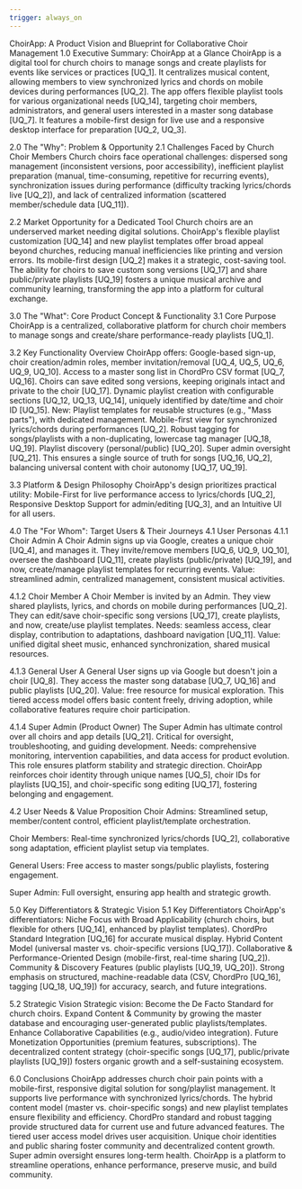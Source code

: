 ```yaml
---
trigger: always_on
---
```


ChoirApp: A Product Vision and Blueprint for Collaborative Choir Management
1.0 Executive Summary: ChoirApp at a Glance
ChoirApp is a digital tool for church choirs to manage songs and create playlists for events like services or practices [UQ_1]. It centralizes musical content, allowing members to view synchronized lyrics and chords on mobile devices during performances [UQ_2]. The app offers flexible playlist tools for various organizational needs [UQ_14], targeting choir members, administrators, and general users interested in a master song database [UQ_7]. It features a mobile-first design for live use and a responsive desktop interface for preparation [UQ_2, UQ_3].

2.0 The "Why": Problem & Opportunity
2.1 Challenges Faced by Church Choir Members
Church choirs face operational challenges: dispersed song management (inconsistent versions, poor accessibility), inefficient playlist preparation (manual, time-consuming, repetitive for recurring events), synchronization issues during performance (difficulty tracking lyrics/chords live [UQ_2]), and lack of centralized information (scattered member/schedule data [UQ_11]).

2.2 Market Opportunity for a Dedicated Tool
Church choirs are an underserved market needing digital solutions. ChoirApp's flexible playlist customization [UQ_14] and new playlist templates offer broad appeal beyond churches, reducing manual inefficiencies like printing and version errors. Its mobile-first design [UQ_2] makes it a strategic, cost-saving tool. The ability for choirs to save custom song versions [UQ_17] and share public/private playlists [UQ_19] fosters a unique musical archive and community learning, transforming the app into a platform for cultural exchange.

3.0 The "What": Core Product Concept & Functionality
3.1 Core Purpose
ChoirApp is a centralized, collaborative platform for church choir members to manage songs and create/share performance-ready playlists [UQ_1].

3.2 Key Functionality Overview
ChoirApp offers: Google-based sign-up, choir creation/admin roles, member invitation/removal [UQ_4, UQ_5, UQ_6, UQ_9, UQ_10]. Access to a master song list in ChordPro CSV format [UQ_7, UQ_16]. Choirs can save edited song versions, keeping originals intact and private to the choir [UQ_17]. Dynamic playlist creation with configurable sections [UQ_12, UQ_13, UQ_14], uniquely identified by date/time and choir ID [UQ_15]. New: Playlist templates for reusable structures (e.g., "Mass parts"), with dedicated management. Mobile-first view for synchronized lyrics/chords during performances [UQ_2]. Robust tagging for songs/playlists with a non-duplicating, lowercase tag manager [UQ_18, UQ_19]. Playlist discovery (personal/public) [UQ_20]. Super admin oversight [UQ_21]. This ensures a single source of truth for songs [UQ_16, UQ_2], balancing universal content with choir autonomy [UQ_17, UQ_19].

3.3 Platform & Design Philosophy
ChoirApp's design prioritizes practical utility: Mobile-First for live performance access to lyrics/chords [UQ_2], Responsive Desktop Support for admin/editing [UQ_3], and an Intuitive UI for all users.

4.0 The "For Whom": Target Users & Their Journeys
4.1 User Personas
4.1.1 Choir Admin
A Choir Admin signs up via Google, creates a unique choir [UQ_4], and manages it. They invite/remove members [UQ_6, UQ_9, UQ_10], oversee the dashboard [UQ_11], create playlists (public/private) [UQ_19], and now, create/manage playlist templates for recurring events. Value: streamlined admin, centralized management, consistent musical activities.

4.1.2 Choir Member
A Choir Member is invited by an Admin. They view shared playlists, lyrics, and chords on mobile during performances [UQ_2]. They can edit/save choir-specific song versions [UQ_17], create playlists, and now, create/use playlist templates. Needs: seamless access, clear display, contribution to adaptations, dashboard navigation [UQ_11]. Value: unified digital sheet music, enhanced synchronization, shared musical resources.

4.1.3 General User
A General User signs up via Google but doesn't join a choir [UQ_8]. They access the master song database [UQ_7, UQ_16] and public playlists [UQ_20]. Value: free resource for musical exploration. This tiered access model offers basic content freely, driving adoption, while collaborative features require choir participation.

4.1.4 Super Admin (Product Owner)
The Super Admin has ultimate control over all choirs and app details [UQ_21]. Critical for oversight, troubleshooting, and guiding development. Needs: comprehensive monitoring, intervention capabilities, and data access for product evolution. This role ensures platform stability and strategic direction. ChoirApp reinforces choir identity through unique names [UQ_5], choir IDs for playlists [UQ_15], and choir-specific song editing [UQ_17], fostering belonging and engagement.

4.2 User Needs & Value Proposition
Choir Admins: Streamlined setup, member/content control, efficient playlist/template orchestration.

Choir Members: Real-time synchronized lyrics/chords [UQ_2], collaborative song adaptation, efficient playlist setup via templates.

General Users: Free access to master songs/public playlists, fostering engagement.

Super Admin: Full oversight, ensuring app health and strategic growth.

5.0 Key Differentiators & Strategic Vision
5.1 Key Differentiators
ChoirApp's differentiators: Niche Focus with Broad Applicability (church choirs, but flexible for others [UQ_14], enhanced by playlist templates). ChordPro Standard Integration [UQ_16] for accurate musical display. Hybrid Content Model (universal master vs. choir-specific versions [UQ_17]). Collaborative & Performance-Oriented Design (mobile-first, real-time sharing [UQ_2]). Community & Discovery Features (public playlists [UQ_19, UQ_20]). Strong emphasis on structured, machine-readable data (CSV, ChordPro [UQ_16], tagging [UQ_18, UQ_19]) for accuracy, search, and future integrations.

5.2 Strategic Vision
Strategic vision: Become the De Facto Standard for church choirs. Expand Content & Community by growing the master database and encouraging user-generated public playlists/templates. Enhance Collaborative Capabilities (e.g., audio/video integration). Future Monetization Opportunities (premium features, subscriptions). The decentralized content strategy (choir-specific songs [UQ_17], public/private playlists [UQ_19]) fosters organic growth and a self-sustaining ecosystem.

6.0 Conclusions
ChoirApp addresses church choir pain points with a mobile-first, responsive digital solution for song/playlist management. It supports live performance with synchronized lyrics/chords. The hybrid content model (master vs. choir-specific songs) and new playlist templates ensure flexibility and efficiency. ChordPro standard and robust tagging provide structured data for current use and future advanced features. The tiered user access model drives user acquisition. Unique choir identities and public sharing foster community and decentralized content growth. Super admin oversight ensures long-term health. ChoirApp is a platform to streamline operations, enhance performance, preserve music, and build community.